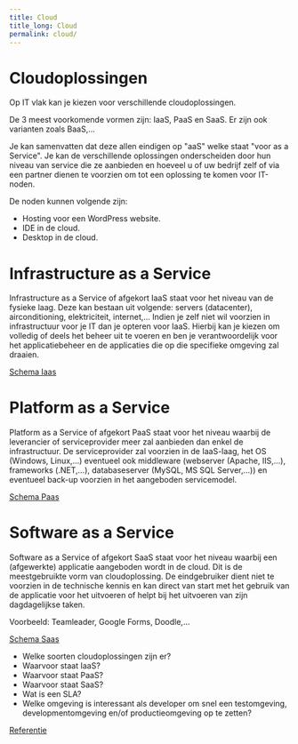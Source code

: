 ```yaml
---
title: Cloud
title_long: Cloud
permalink: cloud/
---
```


# Cloudoplossingen

Op IT vlak kan je kiezen voor verschillende cloudoplossingen.

De 3 meest voorkomende vormen zijn: IaaS, PaaS en SaaS.
Er zijn ook varianten zoals BaaS,...

Je kan samenvatten dat deze allen eindigen op "aaS" welke staat "voor as a Service".
Je kan de verschillende oplossingen onderscheiden door hun niveau van service die ze aanbieden en hoeveel u of uw bedrijf zelf of via een partner dienen te voorzien om tot een oplossing te komen voor IT-noden.

De noden kunnen volgende zijn:
- Hosting voor een WordPress website.
- IDE in de cloud.
- Desktop in de cloud.

# Infrastructure as a Service

Infrastructure as a Service of afgekort IaaS staat voor het niveau van de fysieke laag.
Deze kan bestaan uit volgende: servers (datacenter), airconditioning, elektriciteit, internet,...
Indien je zelf niet wil voorzien in infrastructuur voor je IT dan je opteren voor IaaS.
Hierbij kan je kiezen om volledig of deels het beheer uit te voeren en ben je verantwoordelijk voor het applicatiebeheer en de applicaties die op die specifieke omgeving zal draaien.

[Schema Iaas](https://media.licdn.com/mpr/mpr/AAEAAQAAAAAAAA0vAAAAJDM2ODBiNzMzLWVhYmQtNGU0Yy1iMjg5LTU5MDM2MjliZTY3Zg.jpg)

# Platform as a Service

Platform as a Service of afgekort PaaS staat voor het niveau waarbij de leverancier of serviceprovider meer zal aanbieden dan enkel de infrastructuur. De serviceprovider zal voorzien in de IaaS-laag, het OS (Windows, Linux,...) eventueel ook middleware (webserver (Apache, IIS,...), frameworks (.NET,...), databaseserver (MySQL, MS SQL Server,...)) en eventueel back-up voorzien in het aangeboden servicemodel.

[Schema Paas](https://media.licdn.com/mpr/mpr/AAEAAQAAAAAAAA2CAAAAJGExYzYzOTk2LTUzMjQtNGFiMS1iZWE2LTVmMzAzMGNmMDZjOQ.jpg)

# Software as a Service

Software as a Service of afgekort SaaS staat voor het niveau waarbij een (afgewerkte) applicatie aangeboden wordt in de cloud. Dit is de meestgebruikte vorm van cloudoplossing.
De eindgebruiker dient niet te voorzien in de technische kennis en kan direct van start met het gebruik van de applicatie voor het uitvoeren of helpt bij het uitvoeren van zijn dagdagelijkse taken.

Voorbeeld: Teamleader, Google Forms, Doodle,...

[Schema Saas](https://media.licdn.com/mpr/mpr/AAEAAQAAAAAAAA2yAAAAJGZmOWM0NmNmLWIyNzctNDMyYy1hZDVmLWZkNTRiZDdmNGYxNg.jpg)


- Welke soorten cloudoplossingen zijn er?
- Waarvoor staat IaaS?
- Waarvoor staat PaaS?
- Waarvoor staat SaaS?
- Wat is een SLA?
- Welke omgeving is interessant als developer om snel een testomgeving, developmentomgeving en/of productieomgeving op te zetten?


[Referentie](https://www.combell.com/nl/blog/iaas-paas-saas-bent-baas/)